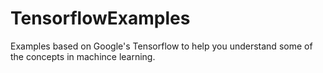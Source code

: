 # TensorflowExamples
Examples based on Google's Tensorflow to help you understand some of the concepts in machince learning.
